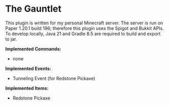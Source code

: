 # The Gauntlet

This plugin is written for my personal Minecraft server.
The server is run on Paper 1.20.1 build 196; therefore this plugin uses the Spigot and Bukkit APIs.
To develop locally, Java 21 and Gradle 8.5 are required to build and export to jar.

**Implemented Commands:**
- none

**Implemented Events:**
- Tunneling Event (for Redstone Pickaxe)

**Implemented Items:**
- Redstone Pickaxe